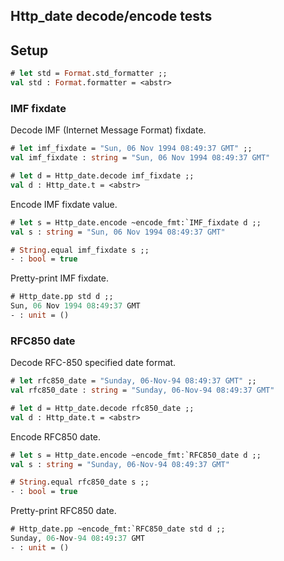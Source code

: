 ## Http_date decode/encode tests

## Setup

```ocaml
# let std = Format.std_formatter ;;
val std : Format.formatter = <abstr>
```

### IMF fixdate

Decode IMF (Internet Message Format) fixdate.


```ocaml
# let imf_fixdate = "Sun, 06 Nov 1994 08:49:37 GMT" ;;
val imf_fixdate : string = "Sun, 06 Nov 1994 08:49:37 GMT"

# let d = Http_date.decode imf_fixdate ;;
val d : Http_date.t = <abstr>
```

Encode IMF fixdate value.

```ocaml
# let s = Http_date.encode ~encode_fmt:`IMF_fixdate d ;;
val s : string = "Sun, 06 Nov 1994 08:49:37 GMT"

# String.equal imf_fixdate s ;;
- : bool = true
```

Pretty-print IMF fixdate.

```ocaml
# Http_date.pp std d ;;
Sun, 06 Nov 1994 08:49:37 GMT
- : unit = ()
```

### RFC850 date

Decode RFC-850 specified date format.

```ocaml
# let rfc850_date = "Sunday, 06-Nov-94 08:49:37 GMT" ;;
val rfc850_date : string = "Sunday, 06-Nov-94 08:49:37 GMT"

# let d = Http_date.decode rfc850_date ;;
val d : Http_date.t = <abstr>
```

Encode RFC850 date.

```ocaml
# let s = Http_date.encode ~encode_fmt:`RFC850_date d ;;
val s : string = "Sunday, 06-Nov-94 08:49:37 GMT"

# String.equal rfc850_date s ;;
- : bool = true
```

Pretty-print RFC850 date.

```ocaml
# Http_date.pp ~encode_fmt:`RFC850_date std d ;;
Sunday, 06-Nov-94 08:49:37 GMT
- : unit = ()
```
